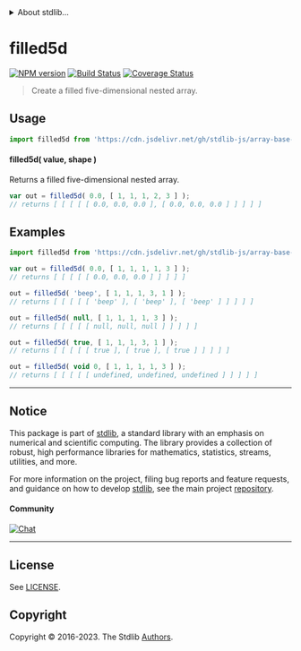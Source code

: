 <!--

@license Apache-2.0

Copyright (c) 2023 The Stdlib Authors.

Licensed under the Apache License, Version 2.0 (the "License");
you may not use this file except in compliance with the License.
You may obtain a copy of the License at

   http://www.apache.org/licenses/LICENSE-2.0

Unless required by applicable law or agreed to in writing, software
distributed under the License is distributed on an "AS IS" BASIS,
WITHOUT WARRANTIES OR CONDITIONS OF ANY KIND, either express or implied.
See the License for the specific language governing permissions and
limitations under the License.

-->


<details>
  <summary>
    About stdlib...
  </summary>
  <p>We believe in a future in which the web is a preferred environment for numerical computation. To help realize this future, we've built stdlib. stdlib is a standard library, with an emphasis on numerical and scientific computation, written in JavaScript (and C) for execution in browsers and in Node.js.</p>
  <p>The library is fully decomposable, being architected in such a way that you can swap out and mix and match APIs and functionality to cater to your exact preferences and use cases.</p>
  <p>When you use stdlib, you can be absolutely certain that you are using the most thorough, rigorous, well-written, studied, documented, tested, measured, and high-quality code out there.</p>
  <p>To join us in bringing numerical computing to the web, get started by checking us out on <a href="https://github.com/stdlib-js/stdlib">GitHub</a>, and please consider <a href="https://opencollective.com/stdlib">financially supporting stdlib</a>. We greatly appreciate your continued support!</p>
</details>

# filled5d

[![NPM version][npm-image]][npm-url] [![Build Status][test-image]][test-url] [![Coverage Status][coverage-image]][coverage-url] <!-- [![dependencies][dependencies-image]][dependencies-url] -->

> Create a filled five-dimensional nested array.

<!-- Section to include introductory text. Make sure to keep an empty line after the intro `section` element and another before the `/section` close. -->

<section class="intro">

</section>

<!-- /.intro -->

<!-- Package usage documentation. -->



<section class="usage">

## Usage

```javascript
import filled5d from 'https://cdn.jsdelivr.net/gh/stdlib-js/array-base-filled5d@deno/mod.js';
```

#### filled5d( value, shape )

Returns a filled five-dimensional nested array.

```javascript
var out = filled5d( 0.0, [ 1, 1, 1, 2, 3 ] );
// returns [ [ [ [ [ 0.0, 0.0, 0.0 ], [ 0.0, 0.0, 0.0 ] ] ] ] ]
```

</section>

<!-- /.usage -->

<!-- Package usage notes. Make sure to keep an empty line after the `section` element and another before the `/section` close. -->

<section class="notes">

</section>

<!-- /.notes -->

<!-- Package usage examples. -->

<section class="examples">

## Examples

<!-- eslint no-undef: "error" -->

```javascript
import filled5d from 'https://cdn.jsdelivr.net/gh/stdlib-js/array-base-filled5d@deno/mod.js';

var out = filled5d( 0.0, [ 1, 1, 1, 1, 3 ] );
// returns [ [ [ [ [ 0.0, 0.0, 0.0 ] ] ] ] ]

out = filled5d( 'beep', [ 1, 1, 1, 3, 1 ] );
// returns [ [ [ [ [ 'beep' ], [ 'beep' ], [ 'beep' ] ] ] ] ]

out = filled5d( null, [ 1, 1, 1, 1, 3 ] );
// returns [ [ [ [ [ null, null, null ] ] ] ] ]

out = filled5d( true, [ 1, 1, 1, 3, 1 ] );
// returns [ [ [ [ [ true ], [ true ], [ true ] ] ] ] ]

out = filled5d( void 0, [ 1, 1, 1, 1, 3 ] );
// returns [ [ [ [ [ undefined, undefined, undefined ] ] ] ] ]
```

</section>

<!-- /.examples -->

<!-- Section to include cited references. If references are included, add a horizontal rule *before* the section. Make sure to keep an empty line after the `section` element and another before the `/section` close. -->

<section class="references">

</section>

<!-- /.references -->

<!-- Section for related `stdlib` packages. Do not manually edit this section, as it is automatically populated. -->

<section class="related">

</section>

<!-- /.related -->

<!-- Section for all links. Make sure to keep an empty line after the `section` element and another before the `/section` close. -->


<section class="main-repo" >

* * *

## Notice

This package is part of [stdlib][stdlib], a standard library with an emphasis on numerical and scientific computing. The library provides a collection of robust, high performance libraries for mathematics, statistics, streams, utilities, and more.

For more information on the project, filing bug reports and feature requests, and guidance on how to develop [stdlib][stdlib], see the main project [repository][stdlib].

#### Community

[![Chat][chat-image]][chat-url]

---

## License

See [LICENSE][stdlib-license].


## Copyright

Copyright &copy; 2016-2023. The Stdlib [Authors][stdlib-authors].

</section>

<!-- /.stdlib -->

<!-- Section for all links. Make sure to keep an empty line after the `section` element and another before the `/section` close. -->

<section class="links">

[npm-image]: http://img.shields.io/npm/v/@stdlib/array-base-filled5d.svg
[npm-url]: https://npmjs.org/package/@stdlib/array-base-filled5d

[test-image]: https://github.com/stdlib-js/array-base-filled5d/actions/workflows/test.yml/badge.svg?branch=v0.0.1
[test-url]: https://github.com/stdlib-js/array-base-filled5d/actions/workflows/test.yml?query=branch:v0.0.1

[coverage-image]: https://img.shields.io/codecov/c/github/stdlib-js/array-base-filled5d/main.svg
[coverage-url]: https://codecov.io/github/stdlib-js/array-base-filled5d?branch=main

<!--

[dependencies-image]: https://img.shields.io/david/stdlib-js/array-base-filled5d.svg
[dependencies-url]: https://david-dm.org/stdlib-js/array-base-filled5d/main

-->

[chat-image]: https://img.shields.io/gitter/room/stdlib-js/stdlib.svg
[chat-url]: https://app.gitter.im/#/room/#stdlib-js_stdlib:gitter.im

[stdlib]: https://github.com/stdlib-js/stdlib

[stdlib-authors]: https://github.com/stdlib-js/stdlib/graphs/contributors

[umd]: https://github.com/umdjs/umd
[es-module]: https://developer.mozilla.org/en-US/docs/Web/JavaScript/Guide/Modules

[deno-url]: https://github.com/stdlib-js/array-base-filled5d/tree/deno
[umd-url]: https://github.com/stdlib-js/array-base-filled5d/tree/umd
[esm-url]: https://github.com/stdlib-js/array-base-filled5d/tree/esm
[branches-url]: https://github.com/stdlib-js/array-base-filled5d/blob/main/branches.md

[stdlib-license]: https://raw.githubusercontent.com/stdlib-js/array-base-filled5d/main/LICENSE

</section>

<!-- /.links -->
